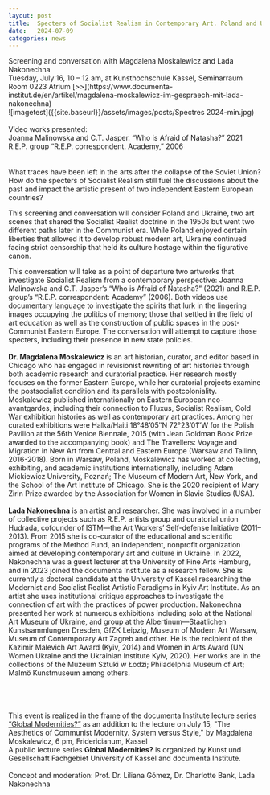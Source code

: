 ```yaml
---
layout: post
title:  Specters of Socialist Realism in Contemporary Art. Poland and Ukraine
date:   2024-07-09
categories: news
---
```


<section markdown="1" class="EN">
Screening and conversation with Magdalena Moskalewicz and Lada Nakonechna <br>
Tuesday, July 16, 10 – 12 am, at Kunsthochschule Kassel, Seminarraum Room 0223 Atrium
[>>](https://www.documenta-institut.de/en/artikel/magdalena-moskalewicz-im-gespraech-mit-lada-nakonechna)
<br>
![imagetest]({{site.baseurl}}/assets/images/posts/Spectres 2024-min.jpg)
<br>
<br>
Video works presented:<br>
Joanna Malinowska and C.T. Jasper. “Who is Afraid of Natasha?” 2021<br>
R.E.P. group “R.E.P. correspondent. Academy,” 2006
<br>
<br>
<br>
What traces have been left in the arts after the collapse of the Soviet Union? How do the specters of Socialist Realism still fuel the discussions about the past and impact the artistic present of two independent Eastern European countries?

This screening and conversation will consider Poland and Ukraine, two art scenes that shared the Socialist Realist doctrine in the 1950s but went two different paths later in the Communist era. While Poland enjoyed certain liberties that allowed it to develop robust modern art, Ukraine continued facing strict censorship that held its culture hostage within the figurative canon.
 
This conversation will take as a point of departure two artworks that investigate Socialist Realism from a contemporary perspective: Joanna Malinowska and C.T. Jasper’s “Who is Afraid of Natasha?” (2021) and R.E.P. group’s “R.E.P. correspondent: Academy” (2006). Both videos use documentary language to investigate the spirits that lurk in the lingering images occupying the politics of memory; those that settled in the field of art education as well as the construction of public spaces in the post-Communist Eastern Europe. The conversation will attempt to capture those specters, including their presence in new state policies.
<br>
<br>
**Dr. Magdalena Moskalewicz** is an art historian, curator, and editor based in Chicago who has engaged in revisionist rewriting of art histories through both academic research and curatorial practice. Her research mostly focuses on the former Eastern Europe, while her curatorial projects examine the postsocialist condition and its parallels with postcoloniality. Moskalewicz published internationally on Eastern European neo-avantgardes, including their connection to Fluxus, Socialist Realism, Cold War exhibition histories as well as contemporary art practices. Among her curated exhibitions were Halka/Haiti 18°48’05″N 72°23’01″W for the Polish Pavilion at the 56th Venice Biennale, 2015 (with Jean Goldman Book Prize awarded to the accompanying book) and The Travellers: Voyage and Migration in New Art from Central and Eastern Europe (Warsaw and Tallinn, 2016-2018). Born in Warsaw, Poland, Moskalewicz has worked at collecting, exhibiting, and academic institutions internationally, including Adam Mickiewicz University, Poznań; The Museum of Modern Art, New York, and the School of the Art Institute of Chicago. She is the 2020 recipient of Mary Zirin Prize awarded by the Association for Women in Slavic Studies (USA). 
<br><br>
**Lada Nakonechna** is an artist and researcher. She was involved in a number of collective projects such as R.E.P. artists group and curatorial union Hudrada, cofounder of ISTM—the Art Workers’ Self-defense Initiative (2011–2013). From 2015 she is co-curator of the educational and scientific programs of the Method Fund, an independent, nonprofit organization aimed at developing contemporary art and culture in Ukraine. In 2022, Nakonechna was a guest lecturer at the University of Fine Arts Hamburg, and in 2023 joined the documenta Institute as a research fellow. She is currently a doctoral candidate at the University of Kassel researching the Modernist and Socialist Realist Artistic Paradigms in Kyiv Art Institute. As an artist she uses institutional critique approaches to investigate the connection of art with the practices of power production. Nakonechna presented her work at numerous exhibitions including solo at the National Art Museum of Ukraine, and group at the Albertinum—Staatlichen Kunstsammlungen Dresden, GfZK Leipzig, Museum of Modern Art Warsaw, Museum of Contemporary Art Zagreb and other. He is the recipient of the Kazimir Malevich Art Award (Kyiv, 2014) and Women in Arts Award (UN Women Ukraine and the Ukrainian Institute Kyiv, 2020).  Her works are in the collections of the Muzeum Sztuki w Łodzi; Philadelphia Museum of Art; Malmö Kunstmuseum among others.
<br>
<br>
<br>
<br>
<br>
This event is realized in the frame of the documenta Institute lecture series [“Global Modernities?”](https://www.documenta-institut.de/en/artikel/global-modernities) as an addition to the lecture on July 15, "The Aesthetics of Communist Modernity. System versus Style," by Magdalena Moskalewicz, 6 pm, Fridericianum, Kassel 
<br>
A public lecture series **Global Modernities?** is organized by Kunst und Gesellschaft Fachgebiet University of Kassel and documenta Institute.<br>
<br>
Concept and moderation: Prof. Dr. Liliana Gómez, Dr. Charlotte Bank, Lada Nakonechna

</section>


<section markdown="1" class="UKR">

</section>
